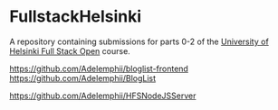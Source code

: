 # FullstackHelsinki

A repository containing submissions for parts 0-2 of the [University of Helsinki Full Stack Open](https://fullstackopen.com/en/) course.

https://github.com/Adelemphii/bloglist-frontend
https://github.com/Adelemphii/BlogList

https://github.com/Adelemphii/HFSNodeJSServer
